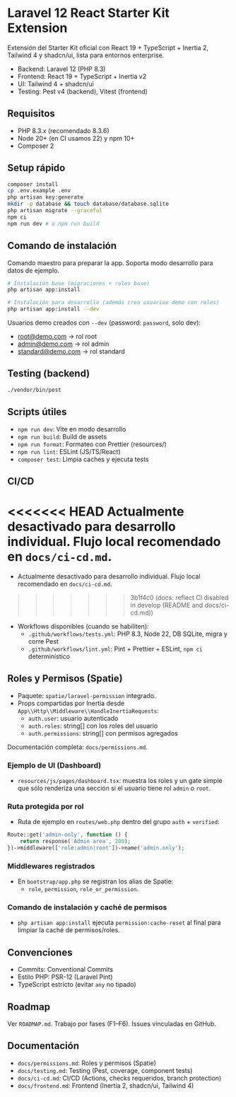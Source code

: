 # Laravel 12 React Starter Kit Extension

Extensión del Starter Kit oficial con React 19 + TypeScript + Inertia 2, Tailwind 4 y shadcn/ui, lista para entornos enterprise.

- Backend: Laravel 12 (PHP 8.3)
- Frontend: React 19 + TypeScript + Inertia v2
- UI: Tailwind 4 + shadcn/ui
- Testing: Pest v4 (backend), Vitest (frontend)

## Requisitos
- PHP 8.3.x (recomendado 8.3.6)
- Node 20+ (en CI usamos 22) y npm 10+
- Composer 2

## Setup rápido
```bash
composer install
cp .env.example .env
php artisan key:generate
mkdir -p database && touch database/database.sqlite
php artisan migrate --graceful
npm ci
npm run dev # o npm run build
```

## Comando de instalación
Comando maestro para preparar la app. Soporta modo desarrollo para datos de ejemplo.

```bash
# Instalación base (migraciones + roles base)
php artisan app:install

# Instalación para desarrollo (además crea usuarios demo con roles)
php artisan app:install --dev
```

Usuarios demo creados con `--dev` (password: `password`, solo dev):
- root@demo.com → rol root
- admin@demo.com → rol admin
- standard@demo.com → rol standard

## Testing (backend)
```bash
./vendor/bin/pest
```

## Scripts útiles
- `npm run dev`: Vite en modo desarrollo
- `npm run build`: Build de assets
- `npm run format`: Formateo con Prettier (resources/)
- `npm run lint`: ESLint (JS/TS/React)
- `composer test`: Limpia caches y ejecuta tests

## CI/CD
<<<<<<< HEAD
Actualmente desactivado para desarrollo individual. Flujo local recomendado en `docs/ci-cd.md`.
=======
- Actualmente desactivado para desarrollo individual. Flujo local recomendado en `docs/ci-cd.md`.
>>>>>>> 3b1f4c0 (docs: reflect CI disabled in develop (README and docs/ci-cd.md))
- Workflows disponibles (cuando se habiliten):
  - `.github/workflows/tests.yml`: PHP 8.3, Node 22, DB SQLite, migra y corre Pest
  - `.github/workflows/lint.yml`: Pint + Prettier + ESLint, `npm ci` determinístico

## Roles y Permisos (Spatie)
- Paquete: `spatie/laravel-permission` integrado.
- Props compartidas por Inertia desde `App\\Http\\Middleware\\HandleInertiaRequests`:
  - `auth.user`: usuario autenticado
  - `auth.roles`: string[] con los roles del usuario
  - `auth.permissions`: string[] con permisos agregados

Documentación completa: `docs/permissions.md`.

### Ejemplo de UI (Dashboard)
- `resources/js/pages/dashboard.tsx`: muestra los roles y un gate simple que sólo renderiza una sección si el usuario tiene rol `admin` o `root`.

### Ruta protegida por rol
- Ruta de ejemplo en `routes/web.php` dentro del grupo `auth` + `verified`:

```php
Route::get('admin-only', function () {
    return response('Admin area', 200);
})->middleware(['role:admin|root'])->name('admin.only');
```

### Middlewares registrados
- En `bootstrap/app.php` se registran los alias de Spatie:
  - `role`, `permission`, `role_or_permission`.

### Comando de instalación y caché de permisos
- `php artisan app:install` ejecuta `permission:cache-reset` al final para limpiar la caché de permisos/roles.

## Convenciones
- Commits: Conventional Commits
- Estilo PHP: PSR-12 (Laravel Pint)
- TypeScript estricto (evitar `any` no tipado)

## Roadmap
Ver `ROADMAP.md`. Trabajo por fases (F1–F6). Issues vinculadas en GitHub.
## Documentación
- `docs/permissions.md`: Roles y permisos (Spatie)
- `docs/testing.md`: Testing (Pest, coverage, component tests)
- `docs/ci-cd.md`: CI/CD (Actions, checks requeridos, branch protection)
- `docs/frontend.md`: Frontend (Inertia 2, shadcn/ui, Tailwind 4)
